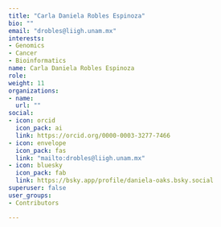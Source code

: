 ```yaml
---
title: "Carla Daniela Robles Espinoza"
bio: ""
email: "drobles@liigh.unam.mx"
interests:
- Genomics
- Cancer
- Bioinformatics
name: Carla Daniela Robles Espinoza
role: 
weight: 11
organizations:
- name: 
  url: ""
social:
- icon: orcid
  icon_pack: ai
  link: https://orcid.org/0000-0003-3277-7466
- icon: envelope
  icon_pack: fas
  link: "mailto:drobles@liigh.unam.mx"
- icon: bluesky
  icon_pack: fab
  link: https://bsky.app/profile/daniela-oaks.bsky.social
superuser: false
user_groups:
- Contributors

---
```

